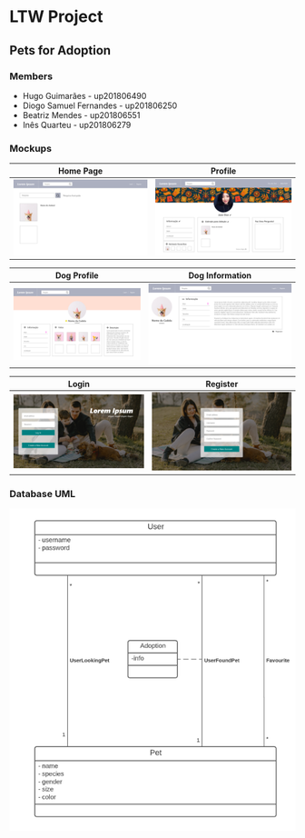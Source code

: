 # LTW Project
## Pets for Adoption 

### Members

- Hugo Guimarães - up201806490
- Diogo Samuel Fernandes - up201806250
- Beatriz Mendes - up201806551
- Inês Quarteu - up201806279

### Mockups

| Home Page | Profile |
| --- | --- |
| ![Home Page](./mockups/home-page.png) | ![Profile](./mockups/profile.png) |

| Dog Profile | Dog Information |
| --- | --- |
| ![Dog Profile](./mockups/dog-profile.png) | ![Information](./mockups/information.png) |


|Login | Register |
| --- | --- |
| ![Login](./mockups/login.png) | ![Register](./mockups/Register.png) |


### Database UML

![UML](./imgs/UML.png)

